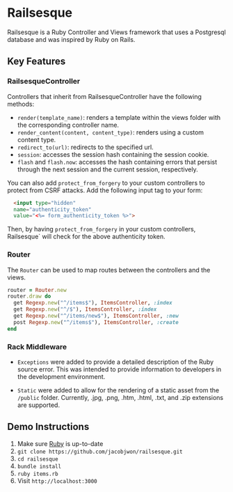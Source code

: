 # Railsesque

Railsesque is a Ruby Controller and Views framework that uses a Postgresql database and was inspired by Ruby on Rails.

## Key Features

### RailsesqueController

Controllers that inherit from RailsesqueController have the following methods:

* `render(template_name)`: renders a template within the views folder with the corresponding controller name.
* `render_content(content, content_type)`: renders using a custom content type.
* `redirect_to(url)`: redirects to the specified url.
* `session`: accesses the session hash containing the session cookie.
* `flash` and `flash.now`: accesses the hash containing errors that persist through the next session and the current session, respectively.


You can also add `protect_from_forgery` to your custom controllers to protect from CSRF attacks. Add the following input tag to your form:

```html
  <input type="hidden"
  name="authenticity_token"
  value="<%= form_authenticity_token %>">
```
Then, by having `protect_from_forgery` in your custom controllers, Railsesque` will check for the above authenticity token.

### Router

The `Router` can be used to map routes between the controllers and the views.

```Ruby
router = Router.new
router.draw do
  get Regexp.new("^/items$"), ItemsController, :index
  get Regexp.new("^/$"), ItemsController, :index
  get Regexp.new("^/items/new$"), ItemsController, :new
  post Regexp.new("^/items$"), ItemsController, :create
end
```

### Rack Middleware

* `Exceptions` were added to provide a detailed description of the Ruby source error. This was intended to provide information to developers in the development environment.

* `Static` were added to allow for the rendering of a static asset from the `/public` folder. Currently, .jpg, .png, .htm, .html, .txt, and .zip extensions are supported.

## Demo Instructions

1. Make sure [Ruby](https://www.ruby-lang.org/en/) is up-to-date
1. `git clone https://github.com/jacobjwon/railsesque.git`
1. `cd railsesque`
1. `bundle install`
1. `ruby items.rb`
1. Visit `http://localhost:3000`

